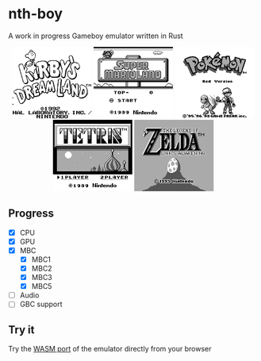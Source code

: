 # nth-boy

A work in progress Gameboy emulator written in Rust

<p align="center">
  <img src="readme-images/kirby.png" width="160px" height="144px">
  <img src="readme-images/mario.png" width="160px" height="144px">
  <img src="readme-images/pkmnred.png" width="160px" height="144px">
  <img src="readme-images/tetris.png" width="160px" height="144px">
  <img src="readme-images/zelda.png" width="160px" height="144px">
</p>

## Progress

- [x] CPU
- [x] GPU
- [x] MBC
  - [x] MBC1
  - [x] MBC2
  - [x] MBC3
  - [x] MBC5
 - [ ] Audio
 - [ ] GBC support
 
## Try it

Try the [WASM port](https://f-biondi.github.io/nth-boy/) of the emulator directly from your browser
